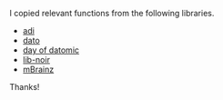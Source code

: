 I copied relevant functions from the following libraries.

- [adi](https://github.com/zcaudate/adi)
- [dato](https://github.com/sgrove/dato)
- [day of datomic](https://github.com/Datomic/day-of-datomic)
- [lib-noir](https://github.com/noir-clojure/lib-noir)
- [mBrainz](https://github.com/Datomic/mbrainz-sample)

 Thanks!
